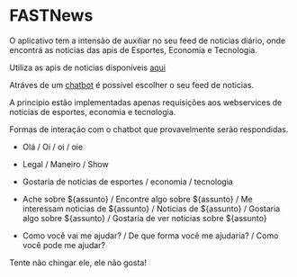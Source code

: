 # FASTNews

O aplicativo tem a intensão de auxiliar no seu feed de noticias diário, onde encontrá as noticias das apis de Esportes, Economia e Tecnologia.

Utiliza as apis de noticias disponíveis [aqui](https://newsapi.org/sources)

Atráves de um [chatbot](https://bot.api.ai/394adcf3-b14a-4637-9028-4dc267a5ba37) é possível escolher o seu feed de noticias.

A principio estão implementadas apenas requisições aos webservices de noticias de esportes, economia e tecnologia.

Formas de interação com o chatbot que provavelmente serão respondidas. 

- Olá / Oi / oi / oie 
- Legal / Maneiro / Show
- Gostaria de noticias de esportes / economia / tecnologia

- Ache sobre ${assunto} 
/ Encontre algo sobre ${assunto} 
/ Me interessam noticias de ${assunto} 
/ Noticias de ${assunto} 
/ Gostaria algo sobre ${assunto}
/ Gostaria de ver noticias sobre ${assunto}

- Como você vai me ajudar? / De que forma você me ajudaria? / Como você pode me ajudar?

Tente não chingar ele, ele não gosta!

